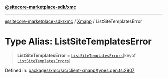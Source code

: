[**@sitecore-marketplace-sdk/xmc**](../../../../README.md)

***

[@sitecore-marketplace-sdk/xmc](../../../../README.md) / [Xmapp](../README.md) / ListSiteTemplatesError

# Type Alias: ListSiteTemplatesError

> **ListSiteTemplatesError** = [`ListSiteTemplatesErrors`](ListSiteTemplatesErrors.md)\[keyof [`ListSiteTemplatesErrors`](ListSiteTemplatesErrors.md)\]

Defined in: [packages/xmc/src/client-xmapp/types.gen.ts:2907](https://github.com/Sitecore/marketplace-sdk/blob/e3ec55ede335ad59ac5875d32f0d68c50e7bc899/packages/xmc/src/client-xmapp/types.gen.ts#L2907)

